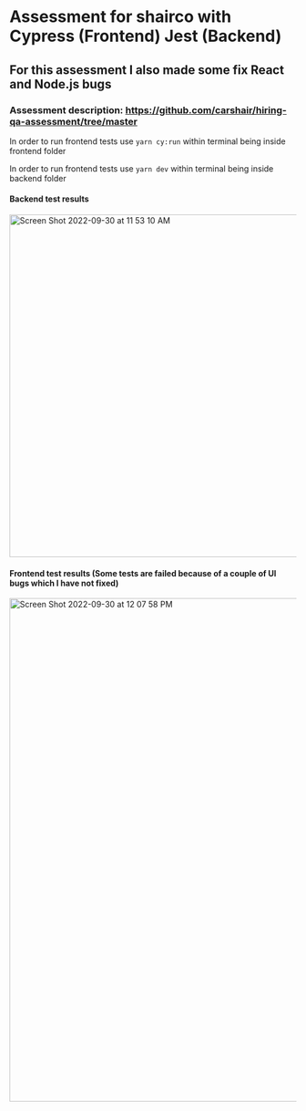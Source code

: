 # Assessment for shairco with Cypress (Frontend) Jest (Backend)

## For this assessment I also made some fix React and Node.js bugs

### Assessment description: https://github.com/carshair/hiring-qa-assessment/tree/master

In order to run frontend tests use `yarn cy:run` within terminal being inside frontend folder

In order to run frontend tests use `yarn dev` within terminal being inside backend folder

#### Backend test results

<img width="601" alt="Screen Shot 2022-09-30 at 11 53 10 AM" src="https://user-images.githubusercontent.com/57813114/193318168-a2a4035a-6194-46a4-9ece-c3e6b0cc17e4.png">

#### Frontend test results (Some tests are failed because of a couple of UI bugs which I have not fixed)

<img width="883" alt="Screen Shot 2022-09-30 at 12 07 58 PM" src="https://user-images.githubusercontent.com/57813114/193317903-1856493b-78b8-4b39-afb7-eca05bc88c5f.png">
